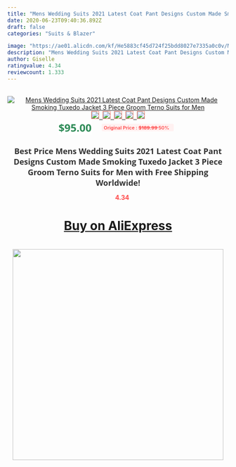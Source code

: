 ```yaml
---
title: "Mens Wedding Suits 2021 Latest Coat Pant Designs Custom Made Smoking Tuxedo Jacket 3 Piece Groom Terno Suits for Men"
date: 2020-06-23T09:40:36.892Z
draft: false
categories: "Suits & Blazer"

image: "https://ae01.alicdn.com/kf/He5883cf45d724f25bdd8027e7335a0c0v/Mens-Wedding-Suits-2021-Latest-Coat-Pant-Designs-Custom-Made-Smoking-Tuxedo-Jacket-3-Piece-Groom.jpg"
description: "Mens Wedding Suits 2021 Latest Coat Pant Designs Custom Made Smoking Tuxedo Jacket 3 Piece Groom Terno Suits for Men"
author: Giselle
ratingvalue: 4.34
reviewcount: 1.333
---
```

<br>
<div style="text-align: center;">
<a href="https://s.click.aliexpress.com/e/_A1mDN7" target="_blank" rel="nofollow noopener noreferrer"><img alt="Mens Wedding Suits 2021 Latest Coat Pant Designs Custom Made Smoking Tuxedo Jacket 3 Piece Groom Terno Suits for Men" class="magnifier-image" src="https://ae01.alicdn.com/kf/He5883cf45d724f25bdd8027e7335a0c0v/Mens-Wedding-Suits-2021-Latest-Coat-Pant-Designs-Custom-Made-Smoking-Tuxedo-Jacket-3-Piece-Groom.jpg_640x640.jpg">
<br>
<img style="border:1px solid salmon" src="https://ae01.alicdn.com/kf/He5883cf45d724f25bdd8027e7335a0c0v/Mens-Wedding-Suits-2021-Latest-Coat-Pant-Designs-Custom-Made-Smoking-Tuxedo-Jacket-3-Piece-Groom.jpg_120x120.jpg">&nbsp;&nbsp;<img style="border:1px solid salmon" src="https://ae01.alicdn.com/kf/Hbc71f7b4d7234e8881cfda0c3fee3eceG/Mens-Wedding-Suits-2021-Latest-Coat-Pant-Designs-Custom-Made-Smoking-Tuxedo-Jacket-3-Piece-Groom.jpg_120x120.jpg">&nbsp;&nbsp;<img style="border:1px solid salmon" src="https://ae01.alicdn.com/kf/H887866a27b2d47a698a921aaf76290e1e/Mens-Wedding-Suits-2021-Latest-Coat-Pant-Designs-Custom-Made-Smoking-Tuxedo-Jacket-3-Piece-Groom.jpg_120x120.jpg">&nbsp;&nbsp;<img style="border:1px solid salmon" src="https://ae01.alicdn.com/kf/Hc9cb38d895714ad49cacd7eac3340c50t/Mens-Wedding-Suits-2021-Latest-Coat-Pant-Designs-Custom-Made-Smoking-Tuxedo-Jacket-3-Piece-Groom.jpg_120x120.jpg">&nbsp;&nbsp;<img style="border:1px solid salmon" src="https://ae01.alicdn.com/kf/Hbc21886f5617441592359f15100f448bq/Mens-Wedding-Suits-2021-Latest-Coat-Pant-Designs-Custom-Made-Smoking-Tuxedo-Jacket-3-Piece-Groom.jpg_120x120.jpg"></a></div><br0>
<div style="text-align: center;"><span style="background-color: white; border: 0px; box-sizing: border-box; color: seagreen; display: inline-block; font-family: &quot;open sans&quot; , &quot;arial&quot; , &quot;helvetica&quot; , sans-serif , &quot;heiti&quot;; font-size: 24px; font-stretch: inherit; font-weight: 700; line-height: inherit; margin: 0px 10px 0px 0px; padding: 0px; vertical-align: middle;">$95.00 </span>
<span style="background: rgb(255 , 241 , 241); border-radius: 3px; border: 0px; box-sizing: border-box; color: #ff4747; display: inline-block; font-family: inherit; font-size: 12px; font-stretch: inherit; font-style: inherit; font-variant: inherit; font-weight: 600; line-height: inherit; margin: 0px; padding: 2px 5px; transform: scale(0.9); vertical-align: middle;">Original Price : <b style="text-decoration: line-through;">$189.99 </b> 50%&nbsp;&nbsp;</span></div>
<h1 style="color: #333333; display: inline-block; font-family: &quot;open sans&quot; , &quot;arial&quot; , &quot;helvetica&quot; , sans-serif , &quot;heiti&quot;; font-size: 18px; font-stretch: inherit; font-weight: 700; text-align: center;">Best Price Mens Wedding Suits 2021 Latest Coat Pant Designs Custom Made Smoking Tuxedo Jacket 3 Piece Groom Terno Suits for Men with Free Shipping Worldwide!</h1>
<div style="color: #ff4747; text-align: center;">
<img src="https://4.bp.blogspot.com/-M0ZcTcb-5uY/XleCXlxnR4I/AAAAAAAAAEc/OrjgMkXV1oMQFaCRZj5HQwOCBcu3w1FegCPcBGAYYCw/s1600/star.png" style="height: 15px;">&nbsp;<b>4.34</b></div>
<div class="button_cont" align="center"><a class="buynow_a" href="https://s.click.aliexpress.com/e/_A1mDN7" target="_blank" rel="nofollow noopener noreferrer"><H1>Buy on AliExpress</H1></a></div><br>
<div class="separator" style="clear: both; text-align: center;">
<img src="https://lh3.googleusercontent.com/-pTy5HemUv9M/XlePHvY0dAI/AAAAAAAAAE4/0nX5iRUoIWY8eMW9Dpxeirr157OZliDIgCLcBGAsYHQ/s1600/badge.gif" width="480">
</div>
